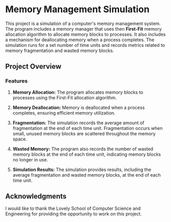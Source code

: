 # Memory Management Simulation

This project is a simulation of a computer's memory management system. The program includes a memory manager that uses then **First-Fit** memory allocation algorithm to allocate memory blocks to processes. It also includes a mechanism for deallocating memory when a process completes. The simulation runs for a set number of time units and records metrics related to memory fragmentation and wasted memory blocks.

## Project Overview

### Features

1. **Memory Allocation:** The program allocates memory blocks to processes using the First-Fit allocation algorithm.

2. **Memory Deallocation:** Memory is deallocated when a process completes, ensuring efficient memory utilization.

3. **Fragmentation:** The simulation records the average amount of fragmentation at the end of each time unit. Fragmentation occurs when small, unused memory blocks are scattered throughout the memory space.

4. **Wasted Memory:** The program also records the number of wasted memory blocks at the end of each time unit, indicating memory blocks no longer in use.

5. **Simulation Results:** The simulation provides results, including the average fragmentation and wasted memory blocks, at the end of each time unit.

## Acknowledgments
I would like to thank the Lovely School of Computer Science and Engineering for providing the opportunity to work on this project.



